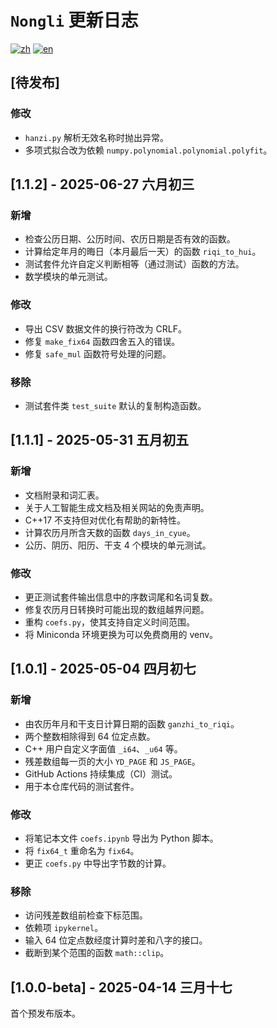 # `Nongli` 更新日志

[![zh](https://img.shields.io/badge/lang-zh-red.svg)](CHANGELOG-zh.md)
[![en](https://img.shields.io/badge/lang-en-blue.svg)](CHANGELOG-en.md)


## [待发布]

### 修改

* `hanzi.py` 解析无效名称时抛出异常。
* 多项式拟合改为依赖 `numpy.polynomial.polynomial.polyfit`。


## [1.1.2] - 2025-06-27 六月初三

### 新增

* 检查公历日期、公历时间、农历日期是否有效的函数。
* 计算给定年月的晦日（本月最后一天）的函数 `riqi_to_hui`。
* 测试套件允许自定义判断相等（通过测试）函数的方法。
* 数学模块的单元测试。

### 修改

* 导出 CSV 数据文件的换行符改为 CRLF。
* 修复 `make_fix64` 函数四舍五入的错误。
* 修复 `safe_mul` 函数符号处理的问题。

### 移除

* 测试套件类 `test_suite` 默认的复制构造函数。


## [1.1.1] - 2025-05-31 五月初五

### 新增

* 文档附录和词汇表。
* 关于人工智能生成文档及相关网站的免责声明。
* C++17 不支持但对优化有帮助的新特性。
* 计算农历月所含天数的函数 `days_in_cyue`。
* 公历、阴历、阳历、干支 4 个模块的单元测试。

### 修改

* 更正测试套件输出信息中的序数词尾和名词复数。
* 修复农历月日转换时可能出现的数组越界问题。
* 重构 `coefs.py`，使其支持自定义时间范围。
* 将 Miniconda 环境更换为可以免费商用的 venv。


## [1.0.1] - 2025-05-04 四月初七

### 新增

* 由农历年月和干支日计算日期的函数 `ganzhi_to_riqi`。
* 两个整数相除得到 64 位定点数。
* C++ 用户自定义字面值 `_i64`、`_u64` 等。
* 残差数组每一页的大小 `YD_PAGE` 和 `JS_PAGE`。
* GitHub Actions 持续集成（CI）测试。
* 用于本仓库代码的测试套件。

### 修改

* 将笔记本文件 `coefs.ipynb` 导出为 Python 脚本。
* 将 `fix64_t` 重命名为 `fix64`。
* 更正 `coefs.py` 中导出字节数的计算。

### 移除

* 访问残差数组前检查下标范围。
* 依赖项 `ipykernel`。
* 输入 64 位定点数经度计算时差和八字的接口。
* 截断到某个范围的函数 `math::clip`。


## [1.0.0-beta] - 2025-04-14 三月十七

首个预发布版本。
